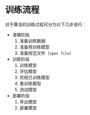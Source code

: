 
# 训练流程

对于算法的训练过程可分为以下几步进行：

* 准确阶段
    1. 准备训练数据
    2. 准备预训练模型
    3. 准备规范文件（`spec file`）
* 训练阶段
    1. 训练模型
    2. 评估模型
    3. 剪枝已训练模型
    4. 重训练模型
    5. 测试模型
* 部署阶段
    1. 导出模型
    2. 部署模型